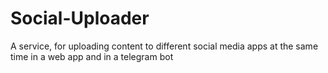 # Social-Uploader
A service, for uploading content to different social media apps at the same time in a web app and in a telegram bot
